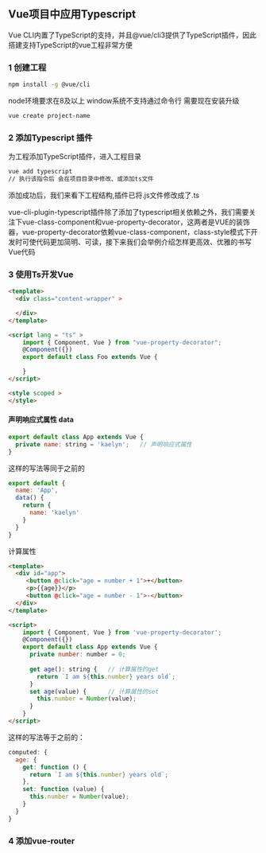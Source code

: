 ## Vue项目中应用Typescript

Vue CLI内置了TypeScript的支持，并且@vue/cli3提供了TypeScript插件，因此搭建支持TypeScript的vue工程非常方便
### 1 创建工程

```bash
npm install -g @vue/cli
```

node环境要求在8及以上 window系统不支持通过命令行 需要现在安装升级

```bash
vue create project-name
```

### 2 添加Typescript 插件
为工程添加TypeScript插件，进入工程目录

```bash
vue add typescript
// 执行该指令后 会在项目目录中修改、或添加ts文件
```
添加成功后，我们来看下工程结构,插件已将.js文件修改成了.ts

vue-cli-plugin-typescript插件除了添加了typescript相关依赖之外，我们需要关注下vue-class-component和vue-property-decorator，这两者是VUE的装饰器，vue-property-decorator依赖vue-class-component，class-style模式下开发时可使代码更加简明、可读，接下来我们会举例介绍怎样更高效、优雅的书写Vue代码



### 3 使用Ts开发Vue

```html
<template>
  <div class="content-wrapper" >

  </div>
</template>

<script lang = "ts" >
	import { Component, Vue } from "vue-property-decorator";
	@Component({})
	export default class Foo extends Vue {

	}
</script>

<style scoped >
</style>

```

#### 声明响应式属性 data

```javascript
export default class App extends Vue {
  private name: string = 'kaelyn';   // 声明响应式属性
}
```

这样的写法等同于之前的

```javascript
export default {
  name: 'App',
  data() {
    return {
      name: 'kaelyn'
    }
  }
}
```

计算属性

```html
<template>
  <div id="app">
     <button @click="age = number + 1">+</button>
     <p>{{age}}</p>
     <button @click="age = number - 1">-</button>
  </div>
</template>

<script>
	import { Component, Vue } from 'vue-property-decorator';
	@Component({})
	export default class App extends Vue {
	  private number: number = 0;
	
	  get age(): string {   // 计算属性的get
	    return `I am ${this.number} years old`;
	  }
	  set age(value) {      // 计算属性的set
	    this.number = Number(value);
  	  }
	}
</script>
```

这样的写法等于之前的：

```javascript
computed: {
  age: {
    get: function () {
      return `I am ${this.number} years old`;
    },
    set: function (value) {
      this.number = Number(value);
    }
  }
}
```

### 4 添加vue-router
